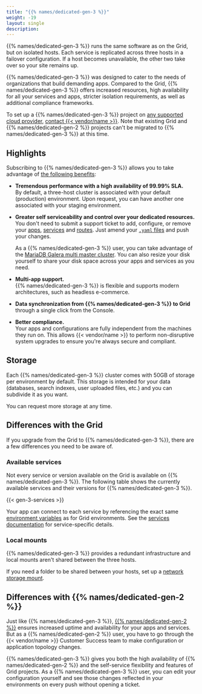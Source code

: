 ```yaml
---
title: "{{% names/dedicated-gen-3 %}}"
weight: -19
layout: single
description: 
---
```


{{% names/dedicated-gen-3 %}} runs the same software as on the Grid, but on isolated hosts.
Each service is replicated across three hosts in a failover configuration.
If a host becomes unavailable, the other two take over so your site remains up.

{{% names/dedicated-gen-3 %}} was designed to cater to the needs of organizations that build demanding apps. 
Compared to the Grid, {{% names/dedicated-gen-3 %}} offers increased resources,
high availability for all your services and apps,
stricter isolation requirements,
as well as additional compliance frameworks.

To set up a {{% names/dedicated-gen-3 %}} project on [any supported cloud provider](../development/regions.md#regions),
[contact {{< vendor/name >}}](https://platform.sh/contact).
Note that existing Grid and {{% names/dedicated-gen-2 %}} projects can't be migrated to {{% names/dedicated-gen-3 %}} at this time.

## Highlights

Subscribing to {{% names/dedicated-gen-3 %}} allows you to take advantage
of [the following benefits](https://platform.sh/blog/the-ultimate-generation-of-our-dedicated-offering-is-here/):

- **Tremendous performance with a high availability of 99.99% SLA.**<BR>
  By default, a three-host cluster is associated with your default (production) environment.
  Upon request, you can have another one associated with your staging environment.

- **Greater self serviceability and control over your dedicated resources.**<BR>
  You don't need to submit a support ticket to add, configure,
  or remove your [apps](../create-apps/_index.md), [services](../add-services/_index.md) and [routes](../define-routes/_index.md).
  Just amend your [`.yaml` files](../overview/yaml/_index.md) and push your changes.

  As a {{% names/dedicated-gen-3 %}} user,
  you can take advantage of the [MariaDB Galera multi master cluster](https://mariadb.com/kb/en/galera-cluster/).
  You can also resize your disk yourself to share your disk space across your apps and services as you need.

- **Multi-app support.**<BR>
  {{% names/dedicated-gen-3 %}} is flexible and supports modern architectures, such as headless e-commerce.

- **Data synchronization from {{% names/dedicated-gen-3 %}} to Grid** through a single click from the Console.

- **Better compliance.**<BR>
  Your apps and configurations are fully independent from the machines they run on.
  This allows {{< vendor/name >}} to perform non-disruptive system upgrades to ensure you're always secure and compliant.

## Storage

Each {{% names/dedicated-gen-3 %}} cluster comes with 50GB of storage per environment by default.
This storage is intended for your data (databases, search indexes, user uploaded files, etc.)
and you can subdivide it as you want.

You can request more storage at any time.

## Differences with the Grid

If you upgrade from the Grid to {{% names/dedicated-gen-3 %}},
there are a few differences you need to be aware of.

### Available services

Not every service or version available on the Grid is available on {{% names/dedicated-gen-3 %}}.
The following table shows the currently available services and their versions for {{% names/dedicated-gen-3 %}}.

{{< gen-3-services >}}

Your app can connect to each service by referencing
the exact same [environment variables](../development/variables/_index.md) as for Grid environments.
See the [services documentation](../../add-services/_index.md) for service-specific details.

### Local mounts

{{% names/dedicated-gen-3 %}} provides a redundant infrastructure
and local mounts aren't shared between the three hosts.

If you need a folder to be shared between your hosts,
set up a [network storage mount](../add-services/network-storage.md).

## Differences with {{% names/dedicated-gen-2 %}} 

Just like {{% names/dedicated-gen-3 %}},
[{{% names/dedicated-gen-2 %}}](../../dedicated-gen-2/overview/_index.md) ensures increased uptime
and availability for your apps and services.
But as a {{% names/dedicated-gen-2 %}} user,
you have to go through the {{< vendor/name >}} Customer Success team to make configuration or application topology changes.

{{% names/dedicated-gen-3 %}} gives you both the high availability of {{% names/dedicated-gen-2 %}}
and the self-service flexibility and features of Grid projects.
As a {{% names/dedicated-gen-3 %}} user, you can edit your configuration yourself
and see those changes reflected in your environments on every push without opening a ticket.